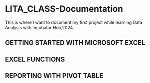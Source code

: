 # LITA_CLASS-Documentation
This is where I want to document my first project while learning Data Analysis with Incubator Hub,2024.

## GETTING STARTED WITH MICROSOFT EXCEL

## EXCEL FUNCTIONS

## REPORTING WITH PIVOT TABLE
